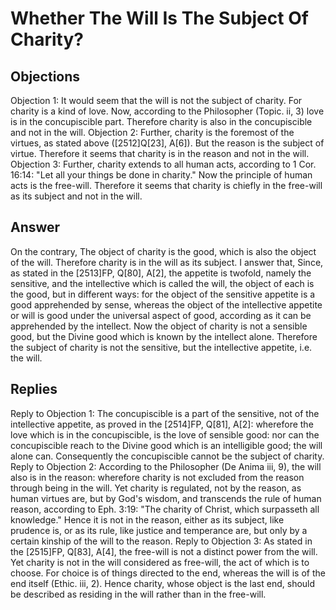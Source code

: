# Whether The Will Is The Subject Of Charity?
## Objections
Objection 1: It would seem that the will is not the subject of charity. For charity is a kind of love. Now, according to the Philosopher (Topic. ii, 3) love is in the concupiscible part. Therefore charity is also in the concupiscible and not in the will.
Objection 2: Further, charity is the foremost of the virtues, as stated above ([2512]Q[23], A[6]). But the reason is the subject of virtue. Therefore it seems that charity is in the reason and not in the will.
Objection 3: Further, charity extends to all human acts, according to 1 Cor. 16:14: "Let all your things be done in charity." Now the principle of human acts is the free-will. Therefore it seems that charity is chiefly in the free-will as its subject and not in the will.
## Answer
On the contrary, The object of charity is the good, which is also the object of the will. Therefore charity is in the will as its subject.
I answer that, Since, as stated in the [2513]FP, Q[80], A[2], the appetite is twofold, namely the sensitive, and the intellective which is called the will, the object of each is the good, but in different ways: for the object of the sensitive appetite is a good apprehended by sense, whereas the object of the intellective appetite or will is good under the universal aspect of good, according as it can be apprehended by the intellect. Now the object of charity is not a sensible good, but the Divine good which is known by the intellect alone. Therefore the subject of charity is not the sensitive, but the intellective appetite, i.e. the will.
## Replies
Reply to Objection 1: The concupiscible is a part of the sensitive, not of the intellective appetite, as proved in the [2514]FP, Q[81], A[2]: wherefore the love which is in the concupiscible, is the love of sensible good: nor can the concupiscible reach to the Divine good which is an intelligible good; the will alone can. Consequently the concupiscible cannot be the subject of charity.
Reply to Objection 2: According to the Philosopher (De Anima iii, 9), the will also is in the reason: wherefore charity is not excluded from the reason through being in the will. Yet charity is regulated, not by the reason, as human virtues are, but by God's wisdom, and transcends the rule of human reason, according to Eph. 3:19: "The charity of Christ, which surpasseth all knowledge." Hence it is not in the reason, either as its subject, like prudence is, or as its rule, like justice and temperance are, but only by a certain kinship of the will to the reason.
Reply to Objection 3: As stated in the [2515]FP, Q[83], A[4], the free-will is not a distinct power from the will. Yet charity is not in the will considered as free-will, the act of which is to choose. For choice is of things directed to the end, whereas the will is of the end itself (Ethic. iii, 2). Hence charity, whose object is the last end, should be described as residing in the will rather than in the free-will.